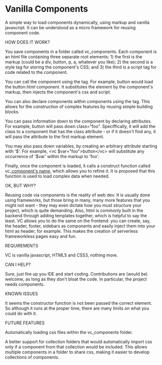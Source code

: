# Vanilla Components
A simple way to load components dynamically, using markup and vanilla javascript. It can be understood as a micro framework for reusing component code.

HOW DOES IT WORK?

You save components in a folder called vc_components. Each component is an html file containing three separate root elements: 1) the first is the markup (could be a div, button, p, a, whatever you like); 2) the second is a style tag for storing the component's CSS; and 3) the third is a script tag for code related to the component.

You can call the component using the <vc> tag. For example, <vc>button</vc> would load the button.html component. It substitutes the <vc> element by the component's markup, then injects the component's css and script.

You can also declare components within components using the <vc> tag. This allows for the construction of complex features by reusing simple building blocks.

You can pass information down to the component by declaring attributes. For example, <vc class="foo">button</vc> will pass down class="foo". Speciffically, it will add the class to a component that has the class attribute - or if it doesn't find any, it will pass the attribute to the first markup element.

You may also pass down variables, by creating an arbitrary attribute starting with '$'. For example, <vc $var="foo">button</vc> will substitute any occurrence of '$var' within the markup to 'foo'.

Finally, once the component is loaded, it calls a construct function called vc_[component's name](), which allows you to refine it. It is proposed that this function is used to load complex data when needed.

OK, BUT WHY?

Reusing code via components is the reality of web dev. It is usually done using frameworks, but those bring in many, many more features that you might not want - they may even dictate how you must structure your project, which is quite demanding. Also, html is commonly built in the backend through adding templates together, which is helpful to say the least. VC allows you to do the same on the frontend: you can create, say, the header, footer, sidebars as components and easily inject them into your html as <vc>header</vc>, for example. This makes the creation of serverless frameworkless pages easy and fun.

REQUIREMENTS

VC is vanilla javascript, HTML5 and CSS3, nothing more.

CAN I HELP?

Sure, just fire up you IDE and start coding. Contributions are (would be) welcome, as long as they don't bloat the code. In particular, the project needs components.

KNOWN ISSUES

It seems the constructor function is not been passed the correct element. So although it runs at the proper time, there are many limits on what you could do with it.


FUTURE FEATURES

Automatically loading css files within the vc_components folder.

A better support for collection folders that would automatically import css only if a component from that collection would be included. This allows multiple components in a folder to share css, making it easier to develop collections of components.
